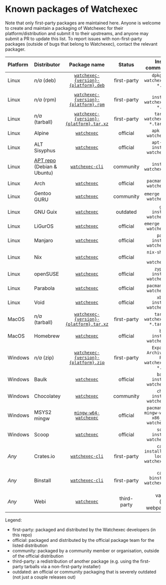# Known packages of Watchexec

Note that only first-party packages are maintained here.
Anyone is welcome to create and maintain a packaging of
Watchexec for their platform/distribution and submit it
to their upstreams, and anyone may submit a PR to update
this list. To report issues with non-first-party packages
(outside of bugs that belong to Watchexec), contact the
relevant packager.

| Platform | Distributor | Package name | Status | Install command |
|:-|:-|:-:|:-:|-:|
| Linux | _n/a_ (deb) | [`watchexec-{version}-{platform}.deb`](https://github.com/watchexec/watchexec/releases) | first-party | `dpkg -i watchexec-*.deb` |
| Linux | _n/a_ (rpm) | [`watchexec-{version}-{platform}.rpm`](https://github.com/watchexec/watchexec/releases) | first-party | `dnf install watchexec-*.deb` |
| Linux | _n/a_ (tarball) | [`watchexec-{version}-{platform}.tar.xz`](https://github.com/watchexec/watchexec/releases) | first-party | `tar xf watchexec-*.tar.xz` |
| Linux | Alpine | [`watchexec`](https://pkgs.alpinelinux.org/packages?name=watchexec) | official | `apk add watchexec` |
| Linux | ALT Sisyphus | [`watchexec`](https://packages.altlinux.org/en/sisyphus/srpms/watchexec/) | official | `apt-get install watchexec` |
| Linux | [APT repo](https://apt.cli.rs) (Debian & Ubuntu) | [`watchexec-cli`](https://apt.cli.rs) | community | `apt install watchexec-cli` |
| Linux | Arch | [`watchexec`](https://archlinux.org/packages/extra/x86_64/watchexec/) | official | `pacman -S watchexec` |
| Linux | Gentoo GURU | [`watchexec`](https://gpo.zugaina.org/Overlays/guru/app-misc/watchexec) | community | `emerge -av watchexec` |
| Linux | GNU Guix | [`watchexec`](https://packages.guix.gnu.org/packages/watchexec/) | outdated | `guix install watchexec` |
| Linux | LiGurOS | [`watchexec`](https://gitlab.com/liguros/liguros-repo/-/tree/stable/app-misc/watchexec) | official | `emerge -av watchexec` |
| Linux | Manjaro | [`watchexec`](https://software.manjaro.org/package/watchexec) | official | `pamac install watchexec` |
| Linux | Nix | [`watchexec`](https://search.nixos.org/packages?query=watchexec) | official | `nix-shell -p watchexec` |
| Linux | openSUSE | [`watchexec`](https://software.opensuse.org/package/watchexec) | official | `zypper install watchexec` |
| Linux | Parabola | [`watchexec`](https://www.parabola.nu/packages/?q=watchexec) | official | `pacman -S watchexec` |
| Linux | Void | [`watchexec`](https://github.com/void-linux/void-packages/tree/master/srcpkgs/watchexec) | official | `xbps-install watchexec` |
| MacOS | _n/a_ (tarball) | [`watchexec-{version}-{platform}.tar.xz`](https://github.com/watchexec/watchexec/releases) | first-party | `tar xf watchexec-*.tar.xz` |
| MacOS | Homebrew | [`watchexec`](https://formulae.brew.sh/formula/watchexec) | official | `brew install watchexec` |
| Windows | _n/a_ (zip) | [`watchexec-{version}-{platform}.zip`](https://github.com/watchexec/watchexec/releases) | first-party | `Expand-Archive -Path watchexec-*.zip` |
| Windows | Baulk | [`watchexec`](https://github.com/baulk/bucket/blob/master/bucket/watchexec.json) | official | `baulk install watchexec` |
| Windows | Chocolatey | [`watchexec`](https://community.chocolatey.org/packages/watchexec) | community | `choco install watchexec` |
| Windows | MSYS2 mingw | [`mingw-w64-watchexec`](https://github.com/msys2/MINGW-packages/blob/master/mingw-w64-watchexec) | official | `pacman -S mingw-w64-x86_64-watchexec` |
| Windows | Scoop | [`watchexec`](https://github.com/ScoopInstaller/Main/blob/master/bucket/watchexec.json) | official | `scoop install watchexec` |
| _Any_ | Crates.io | [`watchexec-cli`](https://crates.io/crates/watchexec-cli) | first-party | `cargo install --locked watchexec-cli` |
| _Any_ | Binstall | [`watchexec-cli`](https://crates.io/crates/watchexec-cli) | first-party | `cargo binstall watchexec-cli` |
| _Any_ | Webi | [`watchexec`](https://webinstall.dev/watchexec/) | third-party | varies (see webpage) |

Legend:
- first-party: packaged and distributed by the Watchexec developers (in this repo)
- official: packaged and distributed by the official package team for the listed distribution
- community: packaged by a community member or organisation, outside of the official distribution
- third-party: a redistribution of another package (e.g. using the first-party tarballs via a non-first-party installer)
- outdated: an official or community packaging that is severely outdated (not just a couple releases out)
